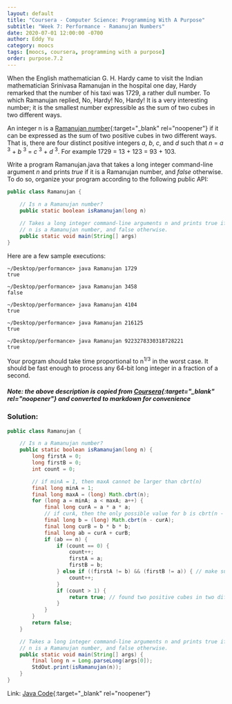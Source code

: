 ```yaml
---
layout: default
title: "Coursera - Computer Science: Programming With A Purpose"
subtitle: "Week 7: Performance - Ramanujan Numbers"
date: 2020-07-01 12:00:00 -0700
author: Eddy Yu
category: moocs
tags: [moocs, coursera, programming with a purpose]
order: purpose.7.2
---
```


When the English mathematician G. H. Hardy came to visit the Indian 
mathematician Srinivasa Ramanujan in the hospital one day, Hardy 
remarked that the number of his taxi was 1729, a rather dull number. 
To which Ramanujan replied, No, Hardy! No, Hardy! It is a very 
interesting number; it is the smallest number expressible as the sum 
of two cubes in two different ways.

An integer n is a [Ramanujan number](https://en.wikipedia.org/wiki/Taxicab_number){:target="_blank" rel="noopener"}
if it can be expressed as the sum of two positive cubes in two different ways. 
That is, there are four distinct positive integers _a_, _b_, _c_, and _d_ 
such that _n_ = _a_ <sup>3</sup> + _b_ <sup>3</sup> = _c_ <sup>3</sup> + _d_ <sup>3</sup>. 
For example 1729 = 13 + 123 = 93 + 103.

Write a program Ramanujan.java that takes a long integer command-line 
argument _n_ and prints _true_ if it is a Ramanujan number, and _false_
otherwise. To do so, organize your program according to the following public 
API:

```java
public class Ramanujan {

    // Is n a Ramanujan number?
    public static boolean isRamanujan(long n)

    // Takes a long integer command-line arguments n and prints true if
    // n is a Ramanujan number, and false otherwise.
    public static void main(String[] args)
}
```

Here are a few sample executions:

```
~/Desktop/performance> java Ramanujan 1729
true

~/Desktop/performance> java Ramanujan 3458
false

~/Desktop/performance> java Ramanujan 4104
true

~/Desktop/performance> java Ramanujan 216125
true

~/Desktop/performance> java Ramanujan 9223278330318728221
true
```

Your program should take time proportional to n<sup>1/3</sup> in the worst 
case. It should be fast enough to process any 64-bit long integer in a 
fraction of a second.

##### Note: the above description is copied from [Coursera](https://coursera.cs.princeton.edu/introcs/assignments/performance/specification.php){:target="_blank" rel="noopener"} and converted to markdown for convenience

### Solution:
```java
public class Ramanujan {

    // Is n a Ramanujan number?
    public static boolean isRamanujan(long n) {
        long firstA = 0;
        long firstB = 0;
        int count = 0;

        // if minA = 1, then maxA cannot be larger than cbrt(n)
        final long minA = 1;
        final long maxA = (long) Math.cbrt(n);
        for (long a = minA; a < maxA; a++) {
            final long curA = a * a * a;
            // if curA, then the only possible value for b is cbrt(n - curA)
            final long b = (long) Math.cbrt(n - curA);
            final long curB = b * b * b;
            final long ab = curA + curB;
            if (ab == n) {
                if (count == 0) {
                    count++;
                    firstA = a;
                    firstB = b;
                } else if ((firstA != b) && (firstB != a)) { // make sure not reversed
                    count++;
                }
                if (count > 1) {
                    return true; // found two positive cubes in two different ways
                }
            }
        }
        return false;
    }

    // Takes a long integer command-line arguments n and prints true if
    // n is a Ramanujan number, and false otherwise.
    public static void main(String[] args) {
        final long n = Long.parseLong(args[0]);
        StdOut.print(isRamanujan(n));
    }
}
``` 
Link: [Java Code](https://github.com/eddycyu/programming-with-a-purpose/blob/master/src/Ramanujan.java){:target="_blank" rel="noopener"}
